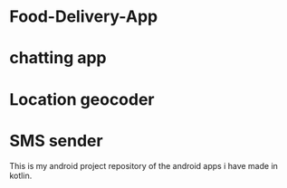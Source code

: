 # Food-Delivery-App
# chatting app
# Location geocoder
# SMS sender 
This is my android project repository of the android apps i have made in kotlin.
